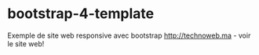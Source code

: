 # bootstrap-4-template
Exemple de site web responsive avec bootstrap
http://technoweb.ma - voir le site web!
